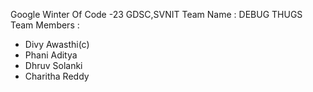 Google Winter Of Code -23 GDSC,SVNIT
Team Name : DEBUG THUGS 
Team Members : 
  - Divy Awasthi(c) 
  - Phani Aditya
  - Dhruv Solanki
  - Charitha Reddy
